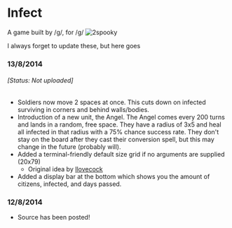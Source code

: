 Infect
======

A game built by /g/, for /g/
![2spooky](http://oi62.tinypic.com/25gz1vo.jpg "Infect")

I always forget to update these, but here goes
### 13/8/2014
###### [Status: Not uploaded]
- Soldiers now move 2 spaces at once. This cuts down on
infected surviving in corners and behind walls/bodies.
- Introduction of a new unit, the Angel. The Angel comes
every 200 turns and lands in a random, free space. They
have a radius of 3x5 and heal all infected in that radius
with a 75% chance success rate. They don't stay on the
board after they cast their conversion spell, but this
may change in the future (probably will).
- Added a terminal-friendly default size grid if no arguments
are supplied (20x79)
  - Original idea by [Ilovecock](https://github.com/ilovecock)
- Added a display bar at the bottom which shows you the
amount of citizens, infected, and days passed.

### 12/8/2014
- Source has been posted!
